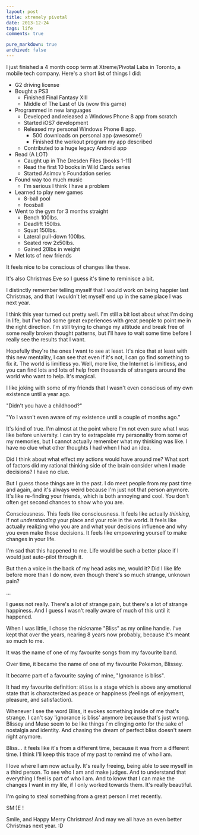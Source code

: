 ```yaml
---
layout: post
title: xtremely pivotal
date: 2013-12-24
tags: life
comments: true

pure_markdown: true
archived: false
---
```


I just finished a 4 month coop term at Xtreme/Pivotal Labs in Toronto, a mobile tech company. Here's a short list of things I did:

* G2 driving license
* Bought a PS3
	* Finished Final Fantasy XIII
	* Middle of The Last of Us (wow this game)
* Programmed in new languages
	* Developed and released a Windows Phone 8 app from scratch
	* Started iOS7 development
	* Released my personal Windows Phone 8 app.
		* 500 downloads on personal app (awesome!)
		* Finished the workout program my app described
	* Contributed to a huge legacy Android app
* Read (A LOT)
    * Caught up in The Dresden Files (books 1-11)
    * Read the first 10 books in Wild Cards series
	* Started Asimov's Foundation series
* Found way too much music
	* I'm serious I think I have a problem
* Learned to play new games
	* 8-ball pool
	* foosball
* Went to the gym for 3 months straight
	* Bench 100lbs.
	* Deadlift 150lbs.
	* Squat 150lbs.
	* Lateral pull-down 100lbs.
	* Seated row 2x50lbs.
	* Gained 20lbs in weight 
* Met lots of new friends

It feels nice to be conscious of changes like these. 

It's also Christmas Eve so I guess it's time to reminisce a bit. 

I distinctly remember telling myself that I would work on being happier last Christmas, and that I wouldn't let myself end up in the same place I was next year. 

I think this year turned out pretty well. I'm still a bit lost about what I'm doing in life, but I've had some great experiences with great people to point me in the right direction. I'm still trying to change my attitude and break free of some really broken thought patterns, but I'll have to wait some time before I really see the results that I want. 

Hopefully they're the ones I want to see at least. It's nice that at least with this new mentality, I can see that even if it's not, I can go find something to fix it. The world is limitless yo. Well, more like, the Internet is limitless, and you can find lots and lots of help from thousands of strangers around the world who want to help. It's magical.

I like joking with some of my friends that I wasn't even conscious of my own existence until a year ago. 

"Didn't you have a childhood?"

"Yo I wasn't even aware of my existence until a couple of months ago."

It's kind of true. I'm almost at the point where I'm not even sure what I was like before university. I can try to extrapolate my personality from some of my memories, but I cannot actually remember what my thinking was like. I have no clue what other thoughts I had when I had an idea. 

Did I think about what effect my actions would have around me? What sort of factors did my rational thinking side of the brain consider when I made decisions? I have no clue.

But I guess those things are in the past. I do meet people from my past time and again, and it's always weird because I'm just not that person anymore. It's like re-finding your friends, which is both annoying and cool. You don't often get second chances to show who you are.

Consciousness. This feels like consciousness. It feels like actually *thinking*, if not *understanding* your place and your role in the world. It feels like actually realizing who you are and what your decisions influence and why you even make those decisions. It feels like empowering yourself to make changes in your life.

I'm sad that this happened to me. Life would be such a better place if I would just auto-pilot through it. 

But then a voice in the back of my head asks me, would it? Did I like life before more than I do now, even though there's so much strange, unknown pain? 

...

I guess not really. There's a lot of strange pain, but there's a lot of strange happiness. And I guess I wasn't really aware of much of this until it happened.

When I was little, I chose the nickname "Bliss" as my online handle. I've kept that over the years, nearing 8 years now probably, because it's meant so much to me. 

It was the name of one of my favourite songs from my favourite band.

Over time, it became the name of one of my favourite Pokemon, Blissey.

It became part of a favourite saying of mine, "Ignorance is bliss".

It had my favourite definition: `Bliss` is a stage which is above any emotional state that is characterized as peace or happiness (feelings of enjoyment, pleasure, and satisfaction).

Whenever I see the word Bliss, it evokes something inside of me that's strange. I can't say 'ignorance is bliss' anymore because that's just wrong. Blissey and Muse seem to be like things I'm clinging onto for the sake of nostalgia and identity. And chasing the dream of perfect bliss doesn't seem right anymore.

Bliss... it feels like it's from a different time, because it was from a different time. I think I'll keep this trace of my past to remind me of who I am.

I love where I am now actually. It's really freeing, being able to see myself in a third person. To see who I am and make judges. And to understand that everything I feel is part of who I am. And to know that I can make the changes I want in my life, if I only worked towards them. It's really beautiful.

I'm going to steal something from a great person I met recently.

SM:)E !

Smile, and Happy Merry Christmas! And may we all have an even better Christmas next year. :D